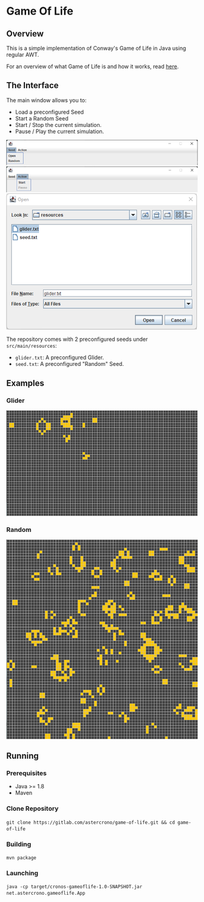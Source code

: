 # Game Of Life

## Overview

This is a simple implementation of Conway's Game of Life in Java using regular AWT.

For an overview of what Game of Life is and how it works, read [here](https://en.wikipedia.org/wiki/Conway%27s_Game_of_Life).

## The Interface

The main window allows you to:

 - Load a preconfigured Seed
 - Start a Random Seed
 - Start / Stop the current simulation.
 - Pause / Play the current simulation.

![Seed Menu](assets/gol-1a.png)
![Action Menu](assets/gol-1b.png)
![Open Seed](assets/gol-2.png)

The repository comes with 2 preconfigured seeds under `src/main/resources`:

 - `glider.txt`: A preconfigured Glider.
 - `seed.txt`: A preconfigured "Random" Seed.

## Examples

### Glider

![](assets/gol-3.png)

### Random

![](assets/gol-4.png)

## Running

### Prerequisites

 - Java >= 1.8
 - Maven
 
### Clone Repository

`git clone https://gitlab.com/astercrono/game-of-life.git && cd game-of-life`

### Building

`mvn package`

### Launching

`java -cp target/cronos-gameoflife-1.0-SNAPSHOT.jar net.astercrono.gameoflife.App`
